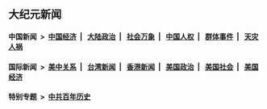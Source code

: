 ## 大纪元新闻

#### 中国新闻 &nbsp;>&nbsp; [中国经济](indexes/ncid283/README.md?06141245) &nbsp;| &nbsp; [大陆政治](indexes/ncid277/README.md?06141245) &nbsp;| &nbsp; [社会万象](indexes/ncid282/README.md?06141245) &nbsp;| &nbsp; [中国人权](indexes/ncid278/README.md?06141245) &nbsp;| &nbsp; [群体事件](indexes/ncid279/README.md?06141245) &nbsp;| &nbsp; [天灾人祸](indexes/ncid280/README.md?06141245)

#### 国际新闻 &nbsp;>&nbsp; [美中关系](indexes/nf1412576/README.md?06141245) &nbsp;| &nbsp; [台湾新闻](indexes/ncid1349361/README.md?06141245) &nbsp;| &nbsp; [香港新闻](indexes/ncid1349362/README.md?06141245) &nbsp;| &nbsp; [美国政治](indexes/ncid1078159/README.md?06141245) &nbsp;| &nbsp; [美国社会](indexes/ncid1078160/README.md?06141245) &nbsp;| &nbsp; [美国经济](indexes/ncid1078158/README.md?06141245)

#### 特别专题 &nbsp;>&nbsp; [中共百年历史](https://github.com/epoch-news/epoch-special/blob/master/README.md?06141245)  
